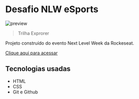 # Desafio NLW eSports

![preview](./github/preview.png)

> Trilha Exprorer

Projeto construído do evento Next Level Week da Rockeseat.

[Clique aqui para acessar](https://arngriim.github.io/Desafio-explorer/)


## Tecnologias usadas

- HTML
- CSS
- Git e Github


